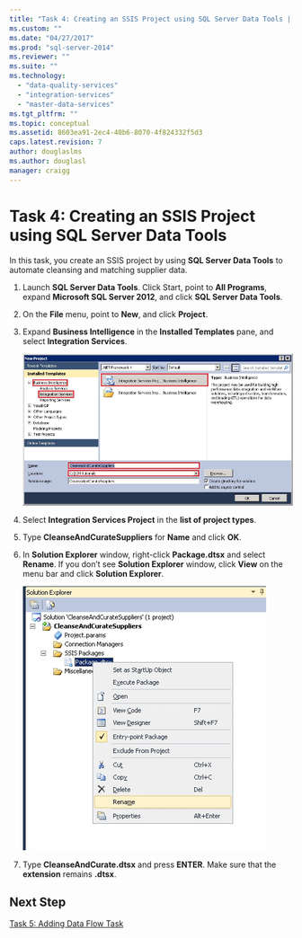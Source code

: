 ```yaml
---
title: "Task 4: Creating an SSIS Project using SQL Server Data Tools | Microsoft Docs"
ms.custom: ""
ms.date: "04/27/2017"
ms.prod: "sql-server-2014"
ms.reviewer: ""
ms.suite: ""
ms.technology: 
  - "data-quality-services"
  - "integration-services"
  - "master-data-services"
ms.tgt_pltfrm: ""
ms.topic: conceptual
ms.assetid: 8603ea91-2ec4-40b6-8070-4f824332f5d3
caps.latest.revision: 7
author: douglaslms
ms.author: douglasl
manager: craigg
---
```

# Task 4: Creating an SSIS Project using SQL Server Data Tools
  In this task, you create an SSIS project by using **SQL Server Data Tools** to automate cleansing and matching supplier data.  
  
1.  Launch **SQL Server Data Tools**. Click Start, point to **All Programs**, expand **Microsoft SQL Server 2012**, and click **SQL Server Data Tools**.  
  
2.  On the **File** menu, point to **New**, and click **Project**.  
  
3.  Expand **Business Intelligence** in the **Installed Templates** pane, and select **Integration Services**.  
  
     ![Visual Studio - New Project Dialog Box](../../2014/tutorials/media/et-creatinganssisprojectusingsqlsdt-01.jpg "Visual Studio - New Project Dialog Box")  
  
4.  Select **Integration Services Project** in the **list of project types**.  
  
5.  Type **CleanseAndCurateSuppliers** for **Name** and click **OK**.  
  
6.  In **Solution Explorer** window, right-click **Package.dtsx** and select **Rename**. If you don’t see **Solution Explorer** window, click **View** on the menu bar and click **Solution Explorer**.  
  
     ![Package.dtsx - Rename Menu](../../2014/tutorials/media/et-creatinganssisprojectusingsqlsdt-02.jpg "Package.dtsx - Rename Menu")  
  
7.  Type **CleanseAndCurate.dtsx** and press **ENTER**. Make sure that the **extension** remains **.dtsx**.  
  
## Next Step  
 [Task 5: Adding Data Flow Task](task-5-adding-data-flow-task.md)  
  
  
